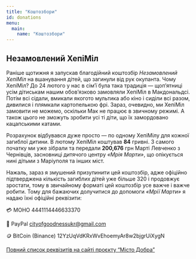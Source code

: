 ```yaml
---
title: "Коштозбори"
id: donations
menu:
  main:
    name: "Коштозбори"
---
```


## Незамовлений ХепіМіл

Раніше щотижня я запускав благодійний коштозбір *Незамовлений ХепіМіл* на вшанування дітей, що загинули від рук окупанта. Чому ХепіМіл? До 24 лютого у нас в сім’ї була така традиція — щоп’ятниці усім дітиськам нашим обов’язково замовляли ХепіМіл в Макдональдсі. Потім всі сідали, вмикали якогото мультика або кіно і сиділи всі разом, дивилися і плямкали картопелькою фрі. Зараз, очевидно, ми ХепіМіл замовити не можемо, оскільки Мак не працює в звичному режимі. А також цього не зможуть зробити усі ті діти, що їх замордовано кацапськими катами.

Розрахунок відбувався дуже просто — по одному ХепіМілу для кожної загиблої дитини. В лютому ХепіМіл коштував **84** гривні. З самого початку ми уже зібрали та передали **200,676** грн Марті Левченко з Чернівців, засновниці дитячого центру *«Мрія Марти»*, що опікується нині дітьми з Маріуполя та інших міст. 

Нажаль, зараз я змушений призупинити цей коштозбір, адже офіційно підтверджена кількість загиблих дітей уже більше 320 і продовжує зростати, тому в звичайному форматі цей коштозбір усе важче і важче робити. Тому для бажаючих долучитися до допомоги *«Мрії Марти»* я надаю їхні офіційні реквізити:

💳 МОНО 4441114446633370

👛 PayPal cityofgoodnessukr@gmail.com

🪙 BitCoin (Binance) 12YzUqVdKRxWvEhoemyAr8w2bjgrUiXygN

[Повний список реквізитів на сайті проєкту “Місто Добра”](https://misto-dobra.com.ua/#donate)